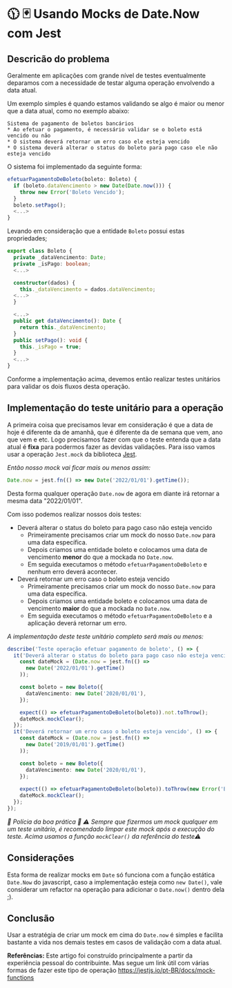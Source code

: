 # 🕦 🃏 **Usando Mocks de Date.Now com Jest**

## **Descricão do problema**

Geralmente em aplicações com grande nível de testes eventualmente deparamos com a necessidade de testar alguma operação envolvendo a data atual.

Um exemplo simples é quando estamos validando se algo é maior ou menor que a data atual, como no exemplo abaixo:

```
Sistema de pagamento de boletos bancários
* Ao efetuar o pagamento, é necessário validar se o boleto está vencido ou não
* O sistema deverá retornar um erro caso ele esteja vencido
* O sistema deverá alterar o status do boleto para pago caso ele não esteja vencido
```
O sistema foi implementado da seguinte forma:
```typescript
efetuarPagamentoDeBoleto(boleto: Boleto) {
  if (boleto.dataVencimento > new Date(Date.now())) {
    throw new Error('Boleto Vencido');
  }
  boleto.setPago();
  <...>
}
```
Levando em consideração que a entidade `Boleto` possui estas propriedades;
```typescript
export class Boleto {
  private _dataVencimento: Date;
  private _isPago: boolean;
  <...>

  constructor(dados) {
    this._dataVencimento = dados.dataVencimento;
  <...>
  }

  <...>
  public get dataVencimento(): Date {
    return this._dataVencimento;
  }
  public setPago(): void {
    this._isPago = true;
  }
  <...>
}

```
Conforme a implementação acima, devemos então realizar testes unitários para validar os dois fluxos desta operação.

## **Implementação do teste unitário para a operação**

A primeira coisa que precisamos levar em consideração é que a data de hoje é diferente da de amanhã, que é diferente da de semana que vem, ano que vem e etc. 
Logo precisamos fazer com que o teste entenda que a data atual é **fixa** para podermos fazer as devidas validações.
Para isso vamos usar a operação `Jest.mock` da biblioteca [Jest](https://jestjs.io/pt-BR/).

*Então nosso mock vai ficar mais ou menos assim:*
```typescript
Date.now = jest.fn(() => new Date('2022/01/01').getTime());
```
Desta forma qualquer operação `Date.now` de agora em diante irá retornar a mesma data "2022/01/01".

Com isso podemos realizar nossos dois testes:
- Deverá alterar o status do boleto para pago caso não esteja vencido
  - Primeiramente precisamos criar um mock do nosso `Date.now` para uma data específica.
  - Depois criamos uma entidade boleto e colocamos uma data de vencimento **menor** do que a mockada no `Date.now`.
  - Em seguida executamos o método `efetuarPagamentoDeBoleto` e nenhum erro deverá acontecer.
- Deverá retornar um erro caso o boleto esteja vencido
  - Primeiramente precisamos criar um mock do nosso `Date.now` para uma data específica.
  - Depois criamos uma entidade boleto e colocamos uma data de vencimento **maior** do que a mockada no `Date.now`.
  - Em seguida executamos o método `efetuarPagamentoDeBoleto` e a aplicação deverá retornar um erro.

*A implementação deste teste unitário completo será mais ou menos:*
```typescript
describe('Teste operação efetuar pagamento de boleto', () => {
  it('Deverá alterar o status do boleto para pago caso não esteja vencido', () => {
    const dateMock = (Date.now = jest.fn(() =>
      new Date('2022/01/01').getTime()
    ));

    const boleto = new Boleto({
      dataVencimento: new Date('2020/01/01'),
    });

    expect(() => efetuarPagamentoDeBoleto(boleto)).not.toThrow();
    dateMock.mockClear();
  });
  it('Deverá retornar um erro caso o boleto esteja vencido', () => {
    const dateMock = (Date.now = jest.fn(() =>
      new Date('2019/01/01').getTime()
    ));

    const boleto = new Boleto({
      dataVencimento: new Date('2020/01/01'),
    });
    
    expect(() => efetuarPagamentoDeBoleto(boleto)).toThrow(new Error('Boleto Vencido'));
    dateMock.mockClear();
  });
});

```
*👮 Polícia da boa prática 👮*
*⚠️ Sempre que fizermos um mock qualquer em um teste unitário, é recomendado limpar este mock após a execução do teste. Acima usamos a função `mockClear()` da referência do teste⚠️*

## **Considerações**
Esta forma de realizar mocks em `Date` só funciona com a função estática `Date.Now` do javascript, caso a implementação esteja como `new Date()`, vale considerar um refactor na operação para adicionar o `Date.now()` dentro dela ;).

## **Conclusão**

Usar a estratégia de criar um mock em cima do `Date.now` é simples e facilita bastante a vida nos demais testes em casos de validação com a data atual.

**Referências:** Este artigo foi construído principalmente a partir da experiência pessoal do contribuinte. Mas segue um link útil com várias formas de fazer este tipo de operação https://jestjs.io/pt-BR/docs/mock-functions